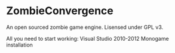ZombieConvergence
=================

An open sourced zombie game engine. Lisensed under GPL v3.


All you need to start working:
Visual Studio 2010-2012
Monogame installation
